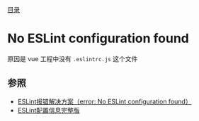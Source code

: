 [目录](./)
# No ESLint configuration found

原因是 vue 工程中没有 `.eslintrc.js` 这个文件

## 参照

* [ESLint报错解决方案（error: No ESLint configuration found）](https://cloud.tencent.com/developer/article/1192011)
* [ESLint配置信息完整版](https://cloud.tencent.com/developer/article/1449781)